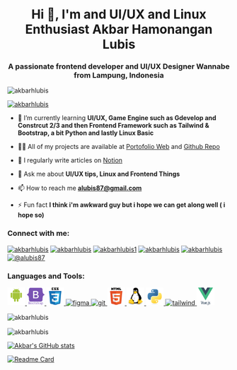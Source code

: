 <h1 align="center">Hi 👋, I'm and UI/UX and Linux Enthusiast Akbar Hamonangan Lubis</h1>
<h3 align="center">A passionate frontend developer and UI/UX Designer Wannabe from Lampung, Indonesia</h3>

<p align="left"> <img src="https://komarev.com/ghpvc/?username=akbarhlubis&label=Profile%20views&color=ff8080&style=flat-square" alt="akbarhlubis" /> </p>

<p align="left"> <a href="https://github.com/ryo-ma/github-profile-trophy"><img src="https://github-profile-trophy.vercel.app/?username=akbarhlubis" alt="akbarhlubis" /></a> </p>


- 🌱 I’m currently learning **UI/UX, Game Engine such as Gdevelop and Constrcut 2/3 and then Frontend Framework such as Tailwind & Bootstrap, a bit Python and lastly Linux Basic**

- 👨‍💻 All of my projects are available at [Portofolio Web](https://akbarhlubis-page.vercel.app/) and [Github Repo](https://github.com/akbarhlubis?tab=repositories)

- 📝 I regularly write articles on [Notion](notion.so/)

- 💬 Ask me about **UI/UX tips, Linux and Frontend Things**

- 📫 How to reach me **alubis87@gmail.com**

- ⚡ Fun fact **I think i'm awkward guy but i hope we can get along well ( i hope so)**

<h3 align="left">Connect with me:</h3>
<p align="left">
<a href="https://codepen.io/akbarhlubis" target="blank"><img align="center" src="https://raw.githubusercontent.com/rahuldkjain/github-profile-readme-generator/master/src/images/icons/Social/codepen.svg" alt="akbarhlubis" height="30" width="40" /></a>
<a href="https://linkedin.com/in/akbarhlubis" target="blank"><img align="center" src="https://raw.githubusercontent.com/rahuldkjain/github-profile-readme-generator/master/src/images/icons/Social/linked-in-alt.svg" alt="akbarhlubis" height="30" width="40" /></a>
<a href="https://instagram.com/akbarhlubis1" target="blank"><img align="center" src="https://raw.githubusercontent.com/rahuldkjain/github-profile-readme-generator/master/src/images/icons/Social/instagram.svg" alt="akbarhlubis1" height="30" width="40" /></a>
<a href="https://dribbble.com/akbarhlubis" target="blank"><img align="center" src="https://raw.githubusercontent.com/rahuldkjain/github-profile-readme-generator/master/src/images/icons/Social/dribbble.svg" alt="akbarhlubis" height="30" width="40" /></a>
<a href="https://www.behance.net/akbarhlubis" target="blank"><img align="center" src="https://raw.githubusercontent.com/rahuldkjain/github-profile-readme-generator/master/src/images/icons/Social/behance.svg" alt="akbarhlubis" height="30" width="40" /></a>
<a href="https://medium.com/@alubis87" target="blank"><img align="center" src="https://raw.githubusercontent.com/rahuldkjain/github-profile-readme-generator/master/src/images/icons/Social/medium.svg" alt="@alubis87" height="30" width="40" /></a>
</p>

<h3 align="left">Languages and Tools:</h3>
<p align="left"> <a href="https://developer.android.com" target="_blank" rel="noreferrer"> <img src="https://raw.githubusercontent.com/devicons/devicon/master/icons/android/android-original-wordmark.svg" alt="android" width="40" height="40"/> </a> <a href="https://getbootstrap.com" target="_blank" rel="noreferrer"> <img src="https://raw.githubusercontent.com/devicons/devicon/master/icons/bootstrap/bootstrap-plain-wordmark.svg" alt="bootstrap" width="40" height="40"/> </a> <a href="https://www.w3schools.com/css/" target="_blank" rel="noreferrer"> <img src="https://raw.githubusercontent.com/devicons/devicon/master/icons/css3/css3-original-wordmark.svg" alt="css3" width="40" height="40"/> </a> <a href="https://www.figma.com/" target="_blank" rel="noreferrer"> <img src="https://www.vectorlogo.zone/logos/figma/figma-icon.svg" alt="figma" width="40" height="40"/> </a> <a href="https://git-scm.com/" target="_blank" rel="noreferrer"> <img src="https://www.vectorlogo.zone/logos/git-scm/git-scm-icon.svg" alt="git" width="40" height="40"/> </a> <a href="https://www.w3.org/html/" target="_blank" rel="noreferrer"> <img src="https://raw.githubusercontent.com/devicons/devicon/master/icons/html5/html5-original-wordmark.svg" alt="html5" width="40" height="40"/> </a> <a href="https://www.linux.org/" target="_blank" rel="noreferrer"> <img src="https://raw.githubusercontent.com/devicons/devicon/master/icons/linux/linux-original.svg" alt="linux" width="40" height="40"/> </a> <a href="https://www.python.org" target="_blank" rel="noreferrer"> <img src="https://raw.githubusercontent.com/devicons/devicon/master/icons/python/python-original.svg" alt="python" width="40" height="40"/> </a> <a href="https://tailwindcss.com/" target="_blank" rel="noreferrer"> <img src="https://www.vectorlogo.zone/logos/tailwindcss/tailwindcss-icon.svg" alt="tailwind" width="40" height="40"/> </a> <a href="https://vuejs.org/" target="_blank" rel="noreferrer"> <img src="https://raw.githubusercontent.com/devicons/devicon/master/icons/vuejs/vuejs-original-wordmark.svg" alt="vuejs" width="40" height="40"/> </a> </p>

<p><img align="center" src="https://github-readme-stats.vercel.app/api/top-langs?username=akbarhlubis&show_icons=true&theme=dark&locale=en&layout=compact" alt="akbarhlubis" /></p>

<p><img align="center" src="https://github-readme-streak-stats.herokuapp.com/?user=akbarhlubis&theme=dark" alt="akbarhlubis" /></p>


[![Akbar's GitHub stats](https://github-readme-stats.vercel.app/api?username=akbarhlubis&show_icons=true&theme=gruvbox)](https://github.com/akbarhlubis/github-readme-stats)

[![Readme Card](https://github-readme-stats.vercel.app/api/pin/?username=akbarhlubis&repo=akbarhlubis.github.io&theme=gruvbox)](https://github.com/akbarhlubis/akbarhlubis.github.io)